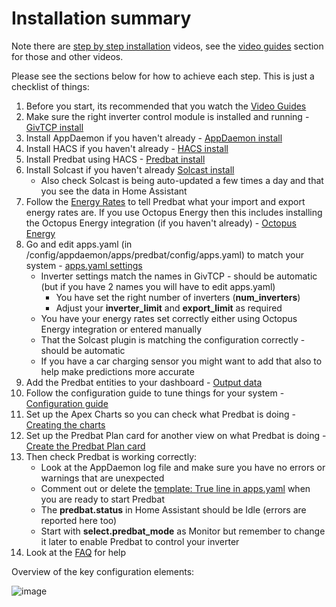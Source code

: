 # Installation summary

Note there are [step by step installation](video-guides.md#basic-installation) videos, see the [video guides](video-guides.md) section for those and other videos.

Please see the sections below for how to achieve each step. This is just a checklist of things:

1. Before you start, its recommended that you watch the [Video Guides](video-guides.md)
2. Make sure the right inverter control module is installed and running - [GivTCP install](install.md#inverter-control-integration-install-givtcpsolax-modbus)
3. Install AppDaemon if you haven't already  - [AppDaemon install](install.md#appdaemon-install)
4. Install HACS if you haven't already - [HACS install](install.md#hacs-install)
5. Install Predbat using HACS - [Predbat install](install.md#install-predbat-through-hacs)
6. Install Solcast if you haven't already [Solcast install](install.md#solcast-install)
    - Also check Solcast is being auto-updated a few times a day and that you see the data in Home Assistant
7. Follow the [Energy Rates](energy-rates.md) to tell Predbat what your import and export energy rates are.
If you use Octopus Energy then this includes installing the Octopus Energy integration (if you haven't already) - [Octopus Energy](energy-rates.md#octopus-energy-integration)
8. Go and edit apps.yaml (in /config/appdaemon/apps/predbat/config/apps.yaml) to match your system - [apps.yaml settings](apps-yaml.md)
    - Inverter settings match the names in GivTCP - should be automatic (but if you have 2 names you will have to edit apps.yaml)
        - You have set the right number of inverters (**num_inverters**)
        - Adjust your **inverter_limit** and **export_limit** as required
    - You have your energy rates set correctly either using Octopus Energy integration or entered manually
    - That the Solcast plugin is matching the configuration correctly - should be automatic
    - If you have a car charging sensor you might want to add that also to help make predictions more accurate
9. Add the Predbat entities to your dashboard - [Output data](output-data.md)
10. Follow the configuration guide to tune things for your system  - [Configuration guide](configuration-guide.md)
11. Set up the Apex Charts so you can check what Predbat is doing - [Creating the charts](creating-charts.md)
12. Set up the Predbat Plan card for another view on what Predbat is doing - [Create the Predbat Plan card](predbat-plan-card.md)
13. Then check Predbat is working correctly:
    - Look at the AppDaemon log file and make sure you have no errors or warnings that are unexpected
    - Comment out or delete the [template: True line in apps.yaml](apps-yaml.md#basics) when you are ready to start Predbat
    - The **predbat.status** in Home Assistant should be Idle (errors are reported here too)
    - Start with **select.predbat_mode** as Monitor but remember to change it later to enable Predbat to control your inverter
14. Look at the [FAQ](faq.md) for help

Overview of the key configuration elements:

![image](https://github.com/springfall2008/batpred/assets/48591903/7c9350e0-2b6d-49aa-8f61-93d0547ae6d0)
